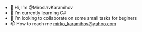 - 👋 Hi, I’m @MiroslavKaramihov
- 🌱 I’m currently learning C#
- 💞️ I’m looking to collaborate on some small tasks for beginers
- 📫 How to reach me mirko_karamihov@yahoo.com

<!---
MiroslavKaramihov/MiroslavKaramihov is a ✨ special ✨ repository because its `README.md` (this file) appears on your GitHub profile.
You can click the Preview link to take a look at your changes.
--->
